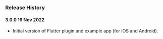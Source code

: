 ### Release History

#### 3.0.0 16 Nov 2022

* Initial version of Flutter plugin and example app (for iOS and Android).